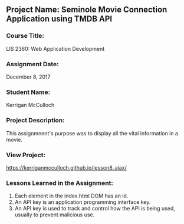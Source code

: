 ## Project Name:  Seminole Movie Connection Application using TMDB API

### Course Title:
LIS 2360:  Web Application Development

### Assignment Date:  
December 8, 2017

### Student Name:  
Kerrigan McCulloch

### Project Description:
This assignmnent's purpose was to display all the vital information in a movie. 

### View Project:
https://kerriganmcculloch.github.io/lesson8_ajax/

### Lessons Learned in the Assignment:
1. Each element in the index.html DOM has an id. 
2. An API key is an application programming interface key. 
3. An API key is used to track and control how the API is being used, usually to prevent malicious use. 
